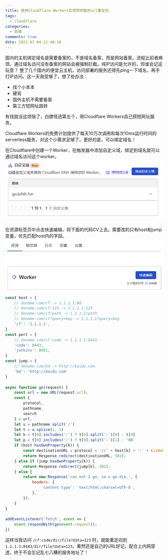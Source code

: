 ```yaml
---
title: 使用Cloudflare Workers实现带参数的url重定向
tags:
  - cloudflare
categories:
  - 前端
comments: true
date: 2022-07-04 22:40:18
---
```

国内的主机绑定域名是需要备案的，不是域名备案，而是网站备案，流程比前者麻烦。通过域名访问没有备案的网站会被强制拦截。纯IP访问是允许的，但谁会记这玩意？
整了几个国内的便宜云主机，访问部署的服务还得先ping一下域名，再手打IP访问。这一天我受够了，想了些办法：

- 找个小本本
- 硬背
- 国外主机不需要备案
- 第三方短网址跳转

有钱就没这烦恼了，白嫖怪选第五个，用Cloudflare Workers自己搭短网址服务。

Cloudflare Workers的免费计划提供了每天10万次调用和每次10ms运行时间的serverless服务，对这个小需求足够了。更好的是，可以绑定域名！

在Cloudflare中创建一个Worker，在触发器中添加自定义域，绑定到域名就可以通过域名访问这个worker。
![绑定域名](../post-images/20220704155446.png)

在资源标签页中点击快速编辑，将下面的代码CV上去。需要改的只有host和jump变量，优先匹配host内的字段。
![快速编辑](../post-images/20220704224501.png)

```javascript
const host = {
    // doname.com/cf -> 1.1.1.1:80
    // doname.com/cf:123 -> 1.1.1.1:123
    // doname.com/cf/path -> 1.1.1.1/path
    // doname.com/cf?query=key -> 1.1.1.1?query=key
    'cf': '1.1.1.1',
}
const port = {
    // doname.com/cf:code -> 1.1.1.1:8443
    'code': 8443,
    'jenkins': 8081,
}
const jump = {
    // doname.com/bd -> http://baidu.com  
    'bd': 'http://baidu.com'
}

async function go(request) {
    const url = new URL(request.url);
    const {
        protocol,
        pathname,
        search
    } = url;
    let u = pathname.split('/')
    let t = u.splice(1, 1)
    let k = t[0].includes(':') ? t[0].split(':')[0] : t[0]
    let p = t[0].includes(':') ? t[0].split(':')[1] : '80'
    if (host.hasOwnProperty(k)) {
        const destinationURL = protocol + '//' + host[k] + ':' + (isNaN(p) ? port[p] : p) + u.join('/') + search;
        return Response.redirect(destinationURL, 301);
    } else if (jump.hasOwnProperty(k)) {
        return Response.redirect(jump[k], 301);
    } else {
        return new Response('can not 2 go, so u go die.', {
            headers: {
                'content-type': 'text/html;charset=UTF-8',
            },
        });
    }
}

addEventListener('fetch', event => {
    event.respondWith(go(event.request));
})
```

这样当我访问 `/cf:code/dir/file?data=123` 时，就能重定向到 `1.1.1.1:8443/dir/file?data=123`。果然还是自己的URL好记，配合上内网穿透，终于不会忘记乱七八糟的服务地址了！

